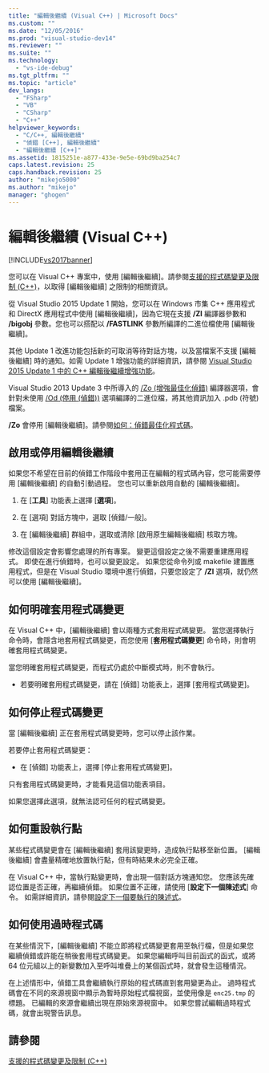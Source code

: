```yaml
---
title: "編輯後繼續 (Visual C++) | Microsoft Docs"
ms.custom: ""
ms.date: "12/05/2016"
ms.prod: "visual-studio-dev14"
ms.reviewer: ""
ms.suite: ""
ms.technology: 
  - "vs-ide-debug"
ms.tgt_pltfrm: ""
ms.topic: "article"
dev_langs: 
  - "FSharp"
  - "VB"
  - "CSharp"
  - "C++"
helpviewer_keywords: 
  - "C/C++, 編輯後繼續"
  - "偵錯 [C++], 編輯後繼續"
  - "編輯後繼續 [C++]"
ms.assetid: 1815251e-a877-433e-9e5e-69bd9ba254c7
caps.latest.revision: 25
caps.handback.revision: 25
author: "mikejo5000"
ms.author: "mikejo"
manager: "ghogen"
---
```

# 編輯後繼續 (Visual C++)
[!INCLUDE[vs2017banner](../code-quality/includes/vs2017banner.md)]

您可以在 Visual C\+\+ 專案中，使用 \[編輯後繼續\]。請參閱[支援的程式碼變更及限制 \(C\+\+\)](../debugger/supported-code-changes-cpp.md)，以取得 \[編輯後繼續\] 之限制的相關資訊。  
  
 從 Visual Studio 2015 Update 1 開始，您可以在 Windows 市集 C\+\+ 應用程式和 DirectX 應用程式中使用 \[編輯後繼續\]，因為它現在支援 **\/ZI** 編譯器參數和 **\/bigobj** 參數。您也可以搭配以 **\/FASTLINK** 參數所編譯的二進位檔使用 \[編輯後繼續\]。  
  
 其他 Update 1 改進功能包括新的可取消等待對話方塊，以及當檔案不支援 \[編輯後繼續\] 時的通知。如需 Update 1 增強功能的詳細資訊，請參閱 [Visual Studio 2015 Update 1 中的 C\+\+ 編輯後繼續增強功能](http://blogs.msdn.com/b/vcblog/archive/2015/11/30/improvements-for-c-edit-and-continue-in-visual-studio-2015-update-1.aspx)。  
  
Visual Studio 2013 Update 3 中所導入的 [\/Zo \(增強最佳化偵錯\)](/visual-cpp/build/reference/zo-enhance-optimized-debugging) 編譯器選項，會針對未使用 [\/Od \(停用 \(偵錯\)\)](http://msdn.microsoft.com/library/aafb762y.aspx) 選項編譯的二進位檔，將其他資訊加入 .pdb \(符號\) 檔案。  
  
**\/Zo** 會停用 \[編輯後繼續\]。請參閱[如何：偵錯最佳化程式碼](../debugger/how-to-debug-optimized-code.md)。  
  
## <a name="BKMK_Enable_or_disable_automatic_invocation_of_Edit_and_Continue"></a>啟用或停用編輯後繼續  
如果您不希望在目前的偵錯工作階段中套用正在編輯的程式碼內容，您可能需要停用 \[編輯後繼續\] 的自動引動過程。 您也可以重新啟用自動的 \[編輯後繼續\]。  
  
1.  在 \[**工具**\] 功能表上選擇 \[**選項**\]。  
  
2.  在 \[選項\] 對話方塊中，選取 \[偵錯\/一般\]。  
  
3.  在 \[編輯後繼續\] 群組中，選取或清除 \[啟用原生編輯後繼續\] 核取方塊。  
  
修改這個設定會影響您處理的所有專案。 變更這個設定之後不需要重建應用程式。 即使在進行偵錯時，也可以變更設定。 如果您從命令列或 makefile 建置應用程式，但是在 Visual Studio 環境中進行偵錯，只要您設定了 **\/ZI** 選項，就仍然可以使用 \[編輯後繼續\]。  
  
## <a name="BKMK_How_to_apply_code_changes_explicitly"></a>如何明確套用程式碼變更  
在 Visual C\+\+ 中，\[編輯後繼續\] 會以兩種方式套用程式碼變更。 當您選擇執行命令時，會隱含地套用程式碼變更，而您使用 \[**套用程式碼變更**\] 命令時，則會明確套用程式碼變更。  
  
當您明確套用程式碼變更，而程式仍處於中斷模式時，則不會執行。  
  
-   若要明確套用程式碼變更，請在 \[偵錯\] 功能表上，選擇 \[套用程式碼變更\]。  
  
## <a name="BKMK_How_to_stop_code_changes"></a>如何停止程式碼變更  
當 \[編輯後繼續\] 正在套用程式碼變更時，您可以停止該作業。  
  
若要停止套用程式碼變更：  
  
-   在 \[偵錯\] 功能表上，選擇 \[停止套用程式碼變更\]。  
  
只有套用程式碼變更時，才能看見這個功能表項目。  
  
如果您選擇此選項，就無法認可任何的程式碼變更。  
  
## <a name="BKMK_How_to_reset_the_point_of_execution"></a>如何重設執行點  
某些程式碼變更會在 \[編輯後繼續\] 套用該變更時，造成執行點移至新位置。 \[編輯後繼續\] 會盡量精確地放置執行點，但有時結果未必完全正確。  
  
在 Visual C\+\+ 中，當執行點變更時，會出現一個對話方塊通知您。 您應該先確認位置是否正確，再繼續偵錯。 如果位置不正確，請使用 \[**設定下一個陳述式**\] 命令。 如需詳細資訊，請參閱[設定下一個要執行的陳述式](http://msdn.microsoft.com/library/y740d9d3.aspx#BKMK_Set_the_next_statement_to_execute)。  
  
## <a name="BKMK_How_to_work_with_stale_code"></a>如何使用過時程式碼  
在某些情況下，\[編輯後繼續\] 不能立即將程式碼變更套用至執行檔，但是如果您繼續偵錯或許能在稍後套用程式碼變更。 如果您編輯呼叫目前函式的函式，或將 64 位元組以上的新變數加入至呼叫堆疊上的某個函式時，就會發生這種情況。  
  
在上述情形中，偵錯工具會繼續執行原始的程式碼直到套用變更為止。 過時程式碼會在不同的來源視窗中顯示為暫時原始程式檔視窗，並使用像是 `enc25.tmp` 的標題。 已編輯的來源會繼續出現在原始來源視窗中。 如果您嘗試編輯過時程式碼，就會出現警告訊息。  
  
## 請參閱  
[支援的程式碼變更及限制 \(C\+\+\)](../debugger/supported-code-changes-cpp.md)